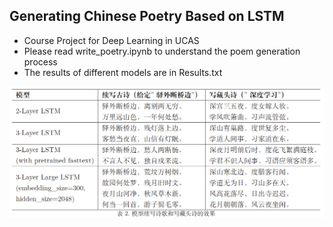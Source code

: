 ## Generating Chinese Poetry Based on LSTM

- Course Project for Deep Learning in UCAS
- Please read write_poetry.ipynb to understand the poem generation process
- The results of different models are in Results.txt



![result2](Images/result2.png)



